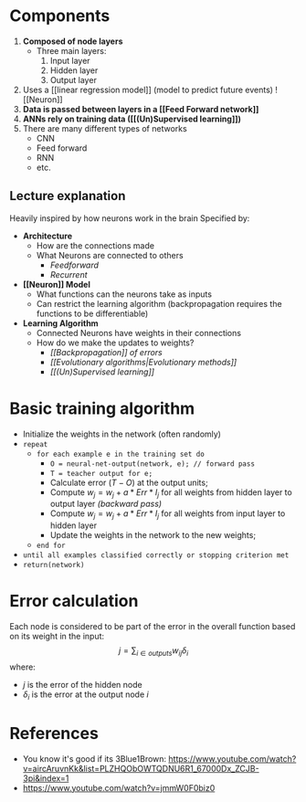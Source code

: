 # Components
1. **Composed of node layers**
	- Three main layers:
		1. Input layer
		2. Hidden layer
		3. Output layer
2. Uses a [[linear regression model]] (model to predict future events)
   ![[Neuron]] 
3. **Data is passed between layers in a [[Feed Forward network]]**
4. **ANNs rely on training data ([[(Un)Supervised learning]])**
5. There are many different types of networks
	- CNN
	- Feed forward
	- RNN
	- etc.
## Lecture explanation
Heavily inspired by how neurons work in the brain
Specified by:
- **Architecture**
	- How are the connections made
	- What Neurons are connected to others
		- *Feedforward*
		- *Recurrent*
- **[[Neuron]] Model**
	- What functions can the neurons take as inputs
	- Can restrict the learning algorithm (backpropagation requires the functions to be differentiable)
- **Learning Algorithm**
	- Connected Neurons have weights in their connections
	- How do we make the updates to weights?
		- *[[Backpropagation]] of errors*
		- *[[Evolutionary algorithms|Evolutionary methods]]*
		- *[[(Un)Supervised learning]]*
# Basic training algorithm
- Initialize the weights in the network (often randomly)
- `repeat`
	- `for each example e in the training set do`
		- `O = neural-net-output(network, e); // forward pass`
		- `T = teacher output for e;`
		- Calculate error $(T - O)$ at the output units;
		- Compute $w_{j} = w_{j} +a * Err * I_{j}$ for all weights from hidden layer to output layer *(backward pass)*
		- Compute $w_{j} = w_{j} +a * Err * I_{j}$ for all weights from input layer to hidden layer
		- Update the weights in the network to the new weights;
	- `end for`
- `until all examples classified correctly or stopping criterion met`
- `return(network)`
# Error calculation
Each node is considered to be part of the error in the overall function based on its weight in the input:
$$
j=\sum _{i \in outputs}w_{ij}\delta_{i}
$$
where:
- $j$ is the error of the hidden node 
- $\delta_{i}$ is the error at the output node $i$ 
# References
- You know it's good if its 3Blue1Brown: https://www.youtube.com/watch?v=aircAruvnKk&list=PLZHQObOWTQDNU6R1_67000Dx_ZCJB-3pi&index=1
- https://www.youtube.com/watch?v=jmmW0F0biz0